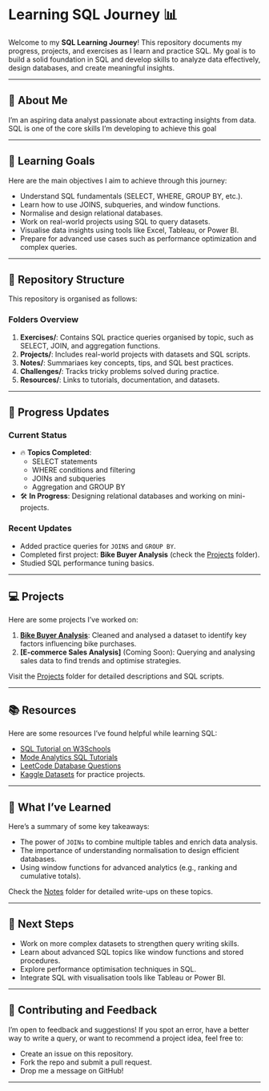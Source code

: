 # Learning SQL Journey 📊

Welcome to my **SQL Learning Journey**! This repository documents my progress, projects, and exercises as I learn and practice SQL. My goal is to build a solid foundation in SQL and develop skills to analyze data effectively, design databases, and create meaningful insights.

---
## 📌 **About Me**
I’m an aspiring data analyst passionate about extracting insights from data. SQL is one of the core skills I’m developing to achieve this goal

---
## 🚀 **Learning Goals**
Here are the main objectives I aim to achieve through this journey:
- Understand SQL fundamentals (SELECT, WHERE, GROUP BY, etc.).
- Learn how to use JOINS, subqueries, and window functions.
- Normalise and design relational databases.
- Work on real-world projects using SQL to query datasets.
- Visualise data insights using tools like Excel, Tableau, or Power BI.
- Prepare for advanced use cases such as performance optimization and complex queries.

---

## 📁 **Repository Structure**
This repository is organised as follows:

### **Folders Overview**
1. **Exercises/**: Contains SQL practice queries organised by topic, such as SELECT, JOIN, and aggregation functions.
2. **Projects/**: Includes real-world projects with datasets and SQL scripts.
3. **Notes/**: Summariaes key concepts, tips, and SQL best practices.
4. **Challenges/**: Tracks tricky problems solved during practice.
5. **Resources/**: Links to tutorials, documentation, and datasets.

---

## 📝 **Progress Updates**
### **Current Status**
- 🔥 **Topics Completed**:
  - SELECT statements
  - WHERE conditions and filtering
  - JOINs and subqueries
  - Aggregation and GROUP BY
- 🛠️ **In Progress**: Designing relational databases and working on mini-projects.

### **Recent Updates**
- Added practice queries for `JOINS` and `GROUP BY`.
- Completed first project: **Bike Buyer Analysis** (check the [Projects](Projects/) folder).
- Studied SQL performance tuning basics.

---

## 💻 **Projects**
Here are some projects I’ve worked on:
1. [**Bike Buyer Analysis**](Projects/Bike_Buyer_Analysis/): Cleaned and analysed a dataset to identify key factors influencing bike purchases.
2. **[E-commerce Sales Analysis]** (Coming Soon): Querying and analysing sales data to find trends and optimise strategies.

Visit the [Projects](Projects/) folder for detailed descriptions and SQL scripts.

---

## 📚 **Resources**
Here are some resources I’ve found helpful while learning SQL:
- [SQL Tutorial on W3Schools](https://www.w3schools.com/sql/)
- [Mode Analytics SQL Tutorials](https://mode.com/sql-tutorial/)
- [LeetCode Database Questions](https://leetcode.com/problemset/database/)
- [Kaggle Datasets](https://www.kaggle.com/datasets) for practice projects.

---

## 🧠 **What I’ve Learned**
Here’s a summary of some key takeaways:
- The power of `JOINs` to combine multiple tables and enrich data analysis.
- The importance of understanding normalisation to design efficient databases.
- Using window functions for advanced analytics (e.g., ranking and cumulative totals).

Check the [Notes](Notes/) folder for detailed write-ups on these topics.

---

## 🌟 **Next Steps**
- Work on more complex datasets to strengthen query writing skills.
- Learn about advanced SQL topics like window functions and stored procedures.
- Explore performance optimisation techniques in SQL.
- Integrate SQL with visualisation tools like Tableau or Power BI.

---

## 🤝 **Contributing and Feedback**
I’m open to feedback and suggestions! If you spot an error, have a better way to write a query, or want to recommend a project idea, feel free to:
- Create an issue on this repository.
- Fork the repo and submit a pull request.
- Drop me a message on GitHub!

---


